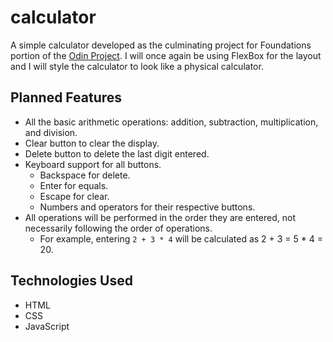 # calculator

A simple calculator developed as the culminating project for Foundations portion of
the [Odin Project](https://www.theodinproject.com/). I will once again be using FlexBox for the layout
and I will style the calculator to look like a physical calculator.

## Planned Features

- All the basic arithmetic operations: addition, subtraction, multiplication, and division.
- Clear button to clear the display.
- Delete button to delete the last digit entered.
- Keyboard support for all buttons.
    - Backspace for delete.
    - Enter for equals.
    - Escape for clear.
    - Numbers and operators for their respective buttons.
- All operations will be performed in the order they are entered, not necessarily following the order of operations.
    - For example, entering `2 + 3 * 4` will be calculated as 2 + 3 = 5 * 4 = 20.

## Technologies Used

- HTML
- CSS
- JavaScript